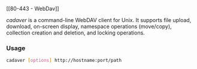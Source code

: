 
[[80-443 - WebDav]]

_cadaver_ is a command-line WebDAV client for Unix. It supports file upload, download, on-screen display, namespace operations (move/copy), collection creation and deletion, and locking operations.

### Usage
```bash
cadaver [options] http://hostname:port/path
```
